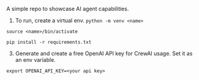 A simple repo to showcase AI agent capabilities. 

1. To run, create a virtual env. 
`python -m venv <name>`

`source <name>/bin/activate`

`pip install -r requirements.txt`

3. Generate and create a free OpenAI API key for CrewAI usage. Set it as an env variable.

`export OPENAI_API_KEY=<your api key>`

